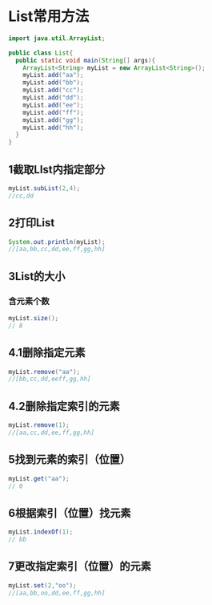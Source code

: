 # List常用方法

```java
import java.util.ArrayList;
```

```java
public class List{
  public static void main(String[] args){
    ArrayList<String> myList = new ArrayList<String>();
    myList.add("aa");
    myList.add("bb");
    myList.add("cc");
    myList.add("dd");
    myList.add("ee");
    myList.add("ff");
    myList.add("gg");
    myList.add("hh");
  }
}
```



##  1截取LIst内指定部分

```java
myList.subList(2,4);
//cc,dd
```

## 2打印List

```java
System.out.println(myList);
//[aa,bb,cc,dd,ee,ff,gg,hh]
```

## 3List的大小

### 含元素个数

```java
myList.size();
// 8
```

## 4.1删除指定元素

```java
myList.remove("aa");
//[bb,cc,dd,eeff,gg,hh]
```

## 4.2删除指定索引的元素

```java
myList.remove(1);
//[aa,cc,dd,ee,ff,gg,hh]
```

## 5找到元素的索引（位置）

```java
myList.get("aa");
// 0
```

## 6根据索引（位置）找元素

```java
myList.indexOf(1);
// bb
```

## 7更改指定索引（位置）的元素

```java
myList.set(2,"oo");
//[aa,bb,oo,dd,ee,ff,gg,hh]
```





